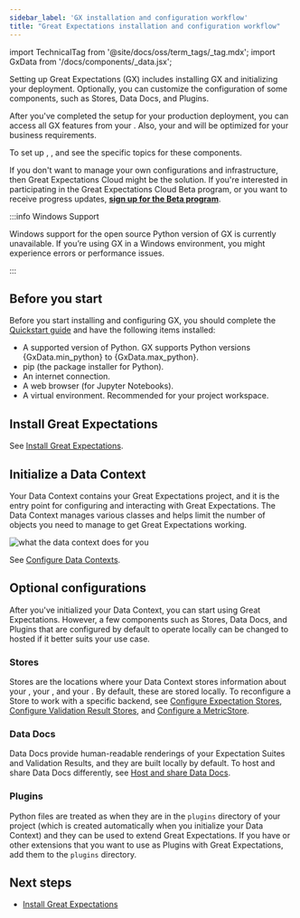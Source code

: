```yaml
---
sidebar_label: 'GX installation and configuration workflow'
title: "Great Expectations installation and configuration workflow"
---
```

import TechnicalTag from '@site/docs/oss/term_tags/_tag.mdx';
import GxData from '/docs/components/_data.jsx';

<!--Use 'inactive' or 'active' to indicate which Universal Map steps this term has a use case within.-->

Setting up Great Expectations (GX) includes installing GX and initializing your deployment. Optionally, you can customize the configuration of some components, such as Stores, Data Docs, and Plugins.

After you've completed the setup for your production deployment, you can access all GX features from your <TechnicalTag relative="../" tag="data_context" text="Data Context" />. Also, your <TechnicalTag relative="../" tag="store" text="Stores" /> and <TechnicalTag relative="../" tag="data_docs" text="Data Docs" /> will be optimized for your business requirements.

To set up <TechnicalTag relative="../" tag="datasource" text="Data Sources" />, <TechnicalTag relative="../" tag="expectation_suite" text="Expectation Suites" />, and <TechnicalTag relative="../" tag="checkpoint" text="Checkpoints" /> see the specific topics for these components. 

If you don't want to manage your own configurations and infrastructure, then Great Expectations Cloud might be the solution. If you're interested in participating in the Great Expectations Cloud Beta program, or you want to receive progress updates, [**sign up for the Beta program**](https://greatexpectations.io/cloud).

:::info Windows Support

Windows support for the open source Python version of GX is currently unavailable. If you’re using GX in a Windows environment, you might experience errors or performance issues.

:::

## Before you start

Before you start installing and configuring GX, you should complete the [Quickstart guide](/docs/oss/tutorials/quickstart) and have the following items installed:

- <span>A supported version of Python. GX supports Python versions {GxData.min_python} to {GxData.max_python}.</span>
- pip (the package installer for Python).
- An internet connection.
- A web browser (for Jupyter Notebooks).
- A virtual environment. Recommended for your project workspace.

## Install Great Expectations

See [Install Great Expectations](./installation/install_gx.md).

## Initialize a Data Context

Your Data Context contains your Great Expectations project, and it is the entry point for configuring and interacting with Great Expectations. The Data Context manages various classes and helps limit the number of objects you need to manage to get Great Expectations working.

![what the data context does for you](/docs/oss/guides/images/overview_illustrations/data_context_does_for_you.png)

See [Configure Data Contexts](./configure_data_contexts_lp.md).

## Optional configurations

After you've initialized your Data Context, you can start using Great Expectations. However, a few components such as Stores, Data Docs, and Plugins that are configured by default to operate locally can be changed to hosted if it better suits your use case.

### Stores

Stores are the locations where your Data Context stores information about your <TechnicalTag relative="../" tag="expectation" text="Expectations" />, your <TechnicalTag relative="../" tag="validation_result" text="Validation Results" />, and your <TechnicalTag relative="../" tag="metric" text="Metrics" />.  By default, these are stored locally. To reconfigure a Store to work with a specific backend, see [Configure Expectation Stores](./configuring_metadata_stores/configure_expectation_stores.md), [Configure Validation Result Stores](./configuring_metadata_stores/configure_result_stores.md), and [Configure a MetricStore](./configuring_metadata_stores/how_to_configure_a_metricsstore.md).

### Data Docs

Data Docs provide human-readable renderings of your Expectation Suites and Validation Results, and they are built locally by default. To host and share Data Docs differently, see [Host and share Data Docs](./configuring_data_docs/host_and_share_data_docs.md).

### Plugins

Python files are treated as <TechnicalTag relative="../" tag="plugin" text="Plugins" /> when they are in the `plugins` directory of your project (which is created automatically when you initialize your Data Context) and they can be used to extend Great Expectations.  If you have <TechnicalTag relative="../" tag="custom_expectation" text="Custom Expectations" /> or other extensions that you want to use as Plugins with Great Expectations, add them to the `plugins` directory.

## Next steps

- [Install Great Expectations](./installation/install_gx.md)

